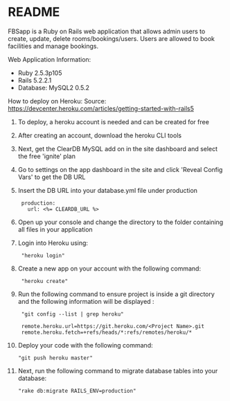 # README

FBSapp is a Ruby on Rails web application that allows admin users to create, update, delete rooms/bookings/users. Users are allowed to book facilities and manage bookings.

Web Application Information:
* Ruby 2.5.3p105
* Rails 5.2.2.1
* Database: MySQL2 0.5.2

How to deploy on Heroku: 
  Source: https://devcenter.heroku.com/articles/getting-started-with-rails5
  1) To deploy, a heroku account is needed and can be created for free
  2) After creating an account, download the heroku CLI tools
  3) Next, get the ClearDB MySQL add on in the site dashboard and select the free 'ignite' plan
  4) Go to settings on the app dashboard in the site and click 'Reveal Config Vars' to get the DB URL
  5) Insert the DB URL into your database.yml file under production
  
          production:
            url: <%= CLEARDB_URL %>
  6) Open up your console and change the directory to the folder containing all files in your application
  7) Login into Heroku using: 
  
          "heroku login"
  8) Create a new app on your account with the following command: 
  
          "heroku create"
  9) Run the following command to ensure project is inside a git directory and the following information will be displayed :
   
          "git config --list | grep heroku"
          
          remote.heroku.url=https://git.heroku.com/<Project Name>.git
          remote.heroku.fetch=+refs/heads/*:refs/remotes/heroku/*
  10) Deploy your code with the following command: 
  
          "git push heroku master"
  11) Next, run the following command to migrate database tables into your database: 
  
          "rake db:migrate RAILS_ENV=production"

